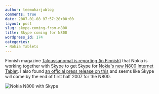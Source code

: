 ```yaml
---
author: teemuharjublog
comments: true
date: 2007-01-08 07:57:20+00:00
layout: post
slug: skype-coming-from-n800
title: Skype coming for N800
wordpress_id: 174
categories:
- Nokia Tablets
---
```


Finnish magazine [Taloussanomat is reporting (in Finnish)](http://www.taloussanomat.fi/page.php?page_id=95&news_id=2007442) that Nokia is working together with [Skype](http://www.skype.com) to get Skype for [Nokia's new N800 Internet Tablet](http://www.nokiausa.com/N800/). I also found [an official press release on this](http://www.nokia.com/A4136001?newsid=1096860) and seems like Skype will come by the end of first half 2007 for the N800.

![Nokia N800 with Skype](http://blog.teemu.im/wp-content/uploads/2007/01/nokiaskype.png)
